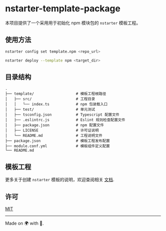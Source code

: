 # nstarter-template-package

本项目提供了一个采用用于初始化 npm 模块包的 `nstarter` 模板工程。

## 使用方法

```bash
nstarter config set template.npm <repo_url>

nstarter deploy --template npm <target_dir>
```

## 目录结构

```
.
├── template/                   # 模板工程根路径
│   ├── src/                    # 工程目录
│   │   └── index.ts            # npm 包装载入口
│   ├── test/                   # 单元测试
│   ├── tsconfig.json           # Typescript 配置文件
│   ├── .eslintrc.js            # Eslint 规则检查配置文件
│   ├── package.json            # npm 配置文件
│   ├── LICENSE                 # 许可证说明
│   └── README.md               # 工程说明文件
├── package.json                # 模板工程发布配置
├── module.conf.yml             # 模板组件定义配置
└── README.md
```

## 模板工程

更多关于创建 `nstarter` 模板的说明，欢迎查阅相关 [文档](../nstarter/doc/templating.md).


## 许可

[MIT](./LICENSE)

----

Made on 🌍 with 💓.
